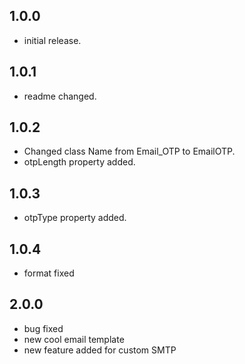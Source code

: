 ## 1.0.0

* initial release.

## 1.0.1

* readme changed.

## 1.0.2

* Changed class Name from Email_OTP to EmailOTP.
* otpLength property added.

## 1.0.3

* otpType property added.

## 1.0.4

* format fixed

## 2.0.0

* bug fixed
* new cool email template
* new feature added for custom SMTP